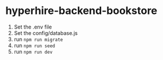 # hyperhire-backend-bookstore

1. Set the .env file
2. Set the config/database.js
3. run `npm run migrate`
4. run `npm run seed`
5. run `npm run dev`